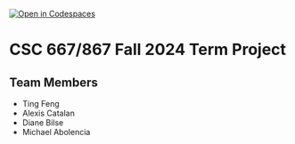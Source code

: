 [![Open in Codespaces](https://classroom.github.com/assets/launch-codespace-2972f46106e565e64193e422d61a12cf1da4916b45550586e14ef0a7c637dd04.svg)](https://classroom.github.com/open-in-codespaces?assignment_repo_id=16638746)
# CSC 667/867 Fall 2024 Term Project

## Team Members

- Ting Feng
- Alexis Catalan
- Diane Bilse
- Michael Abolencia
